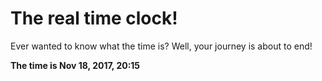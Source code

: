 # The real time clock!

Ever wanted to know what the time is? Well, your journey is about to end!

**The time is Nov 18, 2017, 20:15**